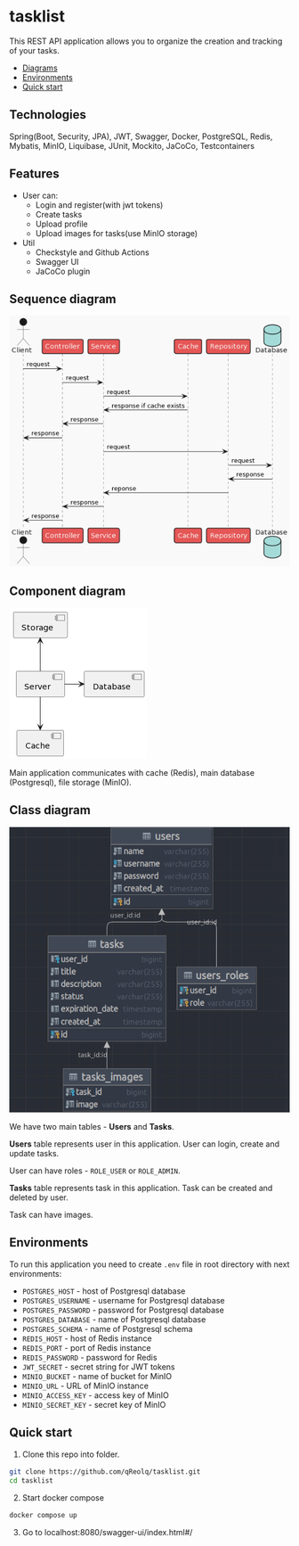 # tasklist

This REST API application allows you to organize the creation and tracking of your tasks.

* [Diagrams](#sequence-diagram)
* [Environments](#environments)
* [Quick start](#quick-start)

## Technologies
Spring(Boot, Security, JPA), JWT, Swagger, Docker, PostgreSQL, Redis, Mybatis, MinIO, Liquibase, JUnit, Mockito, JaCoCo, Testcontainers
 
## Features
  * User can:
     * Login and register(with jwt tokens)
     * Create tasks
     * Upload profile
     * Upload images for tasks(use MinIO storage)
  * Util
      * Checkstyle and Github Actions
      * Swagger UI
      * JaCoCo plugin

## Sequence diagram

![Sequence diagram](docs/sequence-diagram.png)

## Component diagram

![Component diagram](docs/component-diagram.png)

Main application communicates with cache (Redis), main database (Postgresql), file storage (MinIO).

## Class diagram

![Class diagram](docs/er-diagram.png)

We have two main tables - **Users** and **Tasks**.

**Users** table represents user in this application. User can login, create and update tasks.

User can have roles - `ROLE_USER` or `ROLE_ADMIN`.

**Tasks** table represents task in this application. Task can be created and deleted by user.

Task can have images.

## Environments

To run this application you need to create `.env` file in root directory with next environments:

- `POSTGRES_HOST` - host of Postgresql database
- `POSTGRES_USERNAME` - username for Postgresql database
- `POSTGRES_PASSWORD` - password for Postgresql database
- `POSTGRES_DATABASE` - name of Postgresql database
- `POSTGRES_SCHEMA` - name of Postgresql schema
- `REDIS_HOST` - host of Redis instance
- `REDIS_PORT` - port of Redis instance
- `REDIS_PASSWORD` - password for Redis
- `JWT_SECRET` - secret string for JWT tokens
- `MINIO_BUCKET` - name of bucket for MinIO
- `MINIO_URL` - URL of MinIO instance
- `MINIO_ACCESS_KEY` - access key of MinIO
- `MINIO_SECRET_KEY` - secret key of MinIO

## Quick start
1. Clone this repo into folder.

```Bash
git clone https://github.com/qReolq/tasklist.git
cd tasklist
```
2. Start docker compose

```Bash
docker compose up
```
3. Go to localhost:8080/swagger-ui/index.html#/
